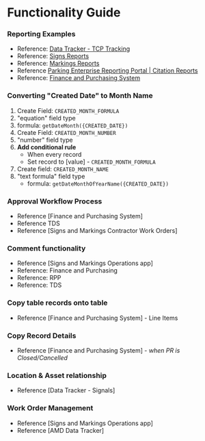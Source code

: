 # Functionality Guide

### **Reporting Examples**

* Reference: [Data Tracker - TCP Tracking](https://data.mobility.austin.gov/data-tracker/#home/tcp-tracking/tcp-reports/?view_1972_2_filters=%5B%7B%22field%22%3A%22field_2274%22%2C%22operator%22%3A%22is%20during%20the%20current%22%2C%22text%22%3A%22Current%20Week%22%2C%22type%22%3A%22week%22%7D%5D&view_1972_5_filters=%5B%7B%22field%22%3A%22field_2274%22%2C%22operator%22%3A%22is%20during%20the%20current%22%2C%22text%22%3A%22Current%20Week%22%2C%22value%22%3A%22%22%2C%22type%22%3A%22week%22%7D%5D&view_1972_6_filters=%5B%7B%22type%22%3A%22month%22%2C%22value%22%3A%22%22%2C%22text%22%3A%22Month%20to%20Date%22%2C%22operator%22%3A%22is%20during%20the%20current%22%2C%22field%22%3A%22field_2274%22%7D%5D&view_1972_7_filters=%5B%7B%22field%22%3A%22field_2274%22%2C%22operator%22%3A%22is%20during%20the%20current%22%2C%22text%22%3A%22This%20Year%22%2C%22type%22%3A%22year%22%7D%5D&view_1972_8_filters=%5B%7B%22field%22%3A%22field_2251%22%2C%22operator%22%3A%22is%20during%20the%20current%22%2C%22text%22%3A%22This%20Year%22%2C%22type%22%3A%22year%22%7D%5D&view_1972_9_filters=%5B%7B%22field%22%3A%22field_2251%22%2C%22operator%22%3A%22is%20during%20the%20current%22%2C%22text%22%3A%22Month%20to%20Date%22%2C%22type%22%3A%22month%22%7D%5D)
* Reference: [Signs Reports](https://atd.knack.com/signs-markings#work-order-signs/reports-signs/?view_3071_0_filters=%5B%7B%22value%22%3A%22%22%2C%22text%22%3A%22Current%20Week%22%2C%22operator%22%3A%22is%20during%20the%20current%22%2C%22field%22%3A%22field_3362%22%2C%22type%22%3A%22week%22%7D%5D)
* Reference: [Markings Reports](https://atd.knack.com/signs-markings#work-orders-markings/markings/work-order-reports-markings/?view_1945_0_filters=%5B%7B%22value%22%3A%22LONG%20LINE%22%2C%22text%22%3A%22Long%20Line%22%2C%22operator%22%3A%22is%22%2C%22field%22%3A%22field_2173%22%7D%5D)
* Reference [Parking Enterprise Reporting Portal \| Citation Reports](https://atd.knack.com/parking-enterprise#parking-citation-tracking/citation-reports/)
* Reference: [Finance and Purchasing System](https://atd.knack.com/finance-purchasing#reporting/?view_97_0_filters=%5B%7B%22field%22%3A%22field_27%22%2C%22operator%22%3A%22is%20during%20the%20current%22%2C%22text%22%3A%22Current%20Month%22%2C%22value%22%3A%22%22%2C%22type%22%3A%22month%22%7D%5D)

### **Converting "Created Date" to Month Name**

1. Create Field: `CREATED_MONTH_FORMULA` 
2. "equation" field type
3. formula: `getDateMonth({CREATED_DATE})`
4. Create Field: `CREATED_MONTH_NUMBER`
5. "number" field type 
6. **Add conditional rule**
   * When every record
   * Set record to \[value\] - `CREATED_MONTH_FORMULA`
7. Create field: `CREATED_MONTH_NAME`
8. "text formula" field type
   * formula: `getDateMonthOfYearName({CREATED_DATE})`

### **Approval Workflow Process**

* Reference \[Finance and Purchasing System\]
* Reference TDS
* Reference \[Signs and Markings Contractor Work Orders\]

### **Comment functionality**

* Reference \[Signs and Markings Operations app\]
* Reference: Finance and Purchasing
* Reference: RPP
* Reference: TDS

### **Copy table records onto table**

* Reference \[Finance and Purchasing System\] - Line Items

### **Copy Record Details**

* Reference \[Finance and Purchasing System\] - _when PR is Closed/Cancelled_

### **Location & Asset relationship**

* Reference \[Data Tracker - Signals\]

### **Work Order Management**

* Reference \[Signs and Markings Operations app\]
* Reference \[AMD Data Tracker\]

